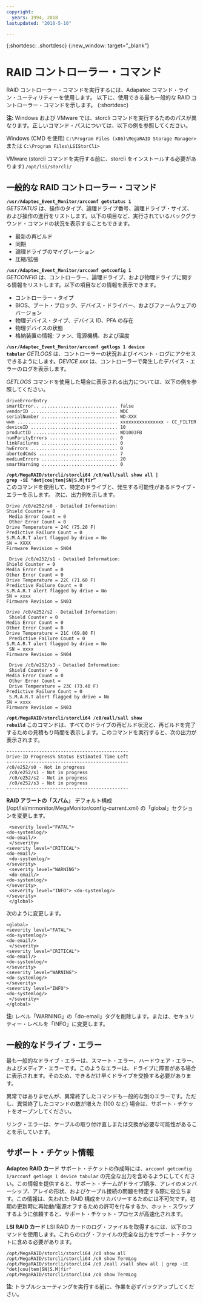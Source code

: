 ```yaml
---
copyright:
  years: 1994, 2018
lastupdated: "2018-5-10"

---
```


{:shortdesc: .shortdesc}
{:new_window: target="_blank"}

# RAID コントローラー・コマンド

RAID コントローラー・コマンドを実行するには、Adapatec コマンド・ライン・ユーティリティーを使用します。
以下に、使用できる最も一般的な RAID コントローラー・コマンドを示します。
{:shortdesc}

**注:** Windows および VMware では、storcli コマンドを実行するためのパスが異なります。正しいコマンド・パスについては、以下の例を参照してください。

Windows (CMD を使用)
`C:\Program Files (x86)\MegaRAID Storage Manager>`      
または
`C:\Program Files\LSIStorCli>`

VMware (storcli コマンドを実行する前に、storcli をインストールする必要があります)
`/opt/lsi/storcli/`

## 一般的な RAID コントローラー・コマンド

<code><b>/usr/Adaptec_Event_Monitor/arcconf getstatus 1</b></code> <br>
_GETSTATUS_ は、操作のタイプ、論理ドライブ番号、論理ドライブ・サイズ、および操作の進行をリストします。以下の項目など、実行されているバックグラウンド・コマンドの状況を表示することもできます。
<ul>
  <li> 最新の再ビルド
  <li> 同期
  <li> 論理ドライブのマイグレーション
  <li> 圧縮/拡張
</ul>

<code><b>/usr/Adaptec_Event_Monitor/arcconf getconfig 1</b></code> <br>
_GETCONFIG_ は、コントローラー、論理ドライブ、および物理ドライブに関する情報をリストします。以下の項目などの情報を表示できます。
<ul>
  <li> コントローラー・タイプ
  <li> BIOS、ブート・ブロック、デバイス・ドライバー、およびファームウェアのバージョン
  <li> 物理デバイス・タイプ、デバイス ID、PFA の存在
<li> 物理デバイスの状態
  <li> 格納装置の情報: ファン、電源機構、および温度
  </ul>

<code><b>/usr/Adaptec_Event_Monitor/arcconf getlogs 1 device tabular</code></b>
_GETLOGS_ は、コントローラーの状況およびイベント・ログにアクセスできるようにします。_DEVICE xxx_ は、コントローラーで発生したデバイス・エラーのログを表示します。

_GETLOGS_ コマンドを使用した場合に表示される出力については、以下の例を参照してください。
```
driveErrorEntry
smartError.. ............................ false 
vendorID ................................ WDC
serialNumber ............................ WD-XXX
wwn ..................................... xxxxxxxxxxxxxxxx - CC_FILTER
deviceID ................................ 10
productID ............................... WD1003FB
numParityErrors ......................... 0
linkFailures ............................ 0
hwErrors ................................ 0
abortedCmds ............................. 7
mediumErrors ............................ 20
smartWarning ............................ 0
```

<code><b>/opt/MegaRAID/storcli/storcli64 /c0/eall/sall show all | grep -iE "det|cou|tem|SN|S.M|fir” </code></b><br>
このコマンドを使用して、特定のドライブと、発生する可能性があるドライブ・エラーを示します。
次に、出力例を示します。
```
Drive /c0/e252/s0 - Detailed Information: 
Shield Counter = 0
 Media Error Count = 0
 Other Error Count = 0 
Drive Temperature = 24C (75.20 F) 
Predictive Failure Count = 0 
S.M.A.R.T alert flagged by drive = No 
SN = XXXX 
Firmware Revision = SN04

 Drive /c0/e252/s1 - Detailed Information: 
Shield Counter = 0 
Media Error Count = 0 
Other Error Count = 0 
Drive Temperature = 22C (71.60 F) 
Predictive Failure Count = 0 
S.M.A.R.T alert flagged by drive = No 
SN = xxxx 
Firmware Revision = SN03 

Drive /c0/e252/s2 - Detailed Information:
 Shield Counter = 0 
Media Error Count = 0 
Other Error Count = 0 
Drive Temperature = 21C (69.80 F)
 Predictive Failure Count = 0 
S.M.A.R.T alert flagged by drive = No
 SN = xxxx 
Firmware Revision = SN04

 Drive /c0/e252/s3 - Detailed Information:
 Shield Counter = 0 
Media Error Count = 0
 Other Error Count =
 Drive Temperature = 23C (73.40 F) 
Predictive Failure Count = 0
 S.M.A.R.T alert flagged by drive = No 
SN = xxxx
Firmware Revision = SN03  
```

<!--<code><b>/opt/MegaRAID/storcli/storcli64 /c0 show all | less </code></b>-->
<!--You use this command to view RAID health, size, name, and other important information.-->

<code><b>/opt/MegaRAID/storcli/storcli64 /c0/eall/sall show rebuild</code></b>
このコマンドは、すべてのドライブの再ビルド状況と、再ビルドを完了するための見積もり時間を表示します。このコマンドを実行すると、次の出力が表示されます。
```
---------------------------------------------
Drive-ID Progress% Status Estimated Time Left 
---------------------------------------------
/c0/e252/s0 - Not in progress
 /c0/e252/s1 - Not in progress
 /c0/e252/s2 - Not in progress
 /c0/e252/s3 - Not in progress
--------------------------------------------- 
```

<b>RAID アラートの「スパム」</b>
デフォルト構成 (/opt/lsi/mrmonitor/MegaMonitor/config-current.xml) の「global」セクションを変更します。
```<global>
 <severity level="FATAL"> 
<do-systemlog/> 
<do-email/>
 </severity>
<severity level="CRITICAL"> 
<do-email/>
 <do-systemlog/> 
</severity>
 <severity level="WARNING">
 <do-email/> 
<do-systemlog/> 
</severity>
 <severity level="INFO"> <do-systemlog/>
</severity>
 </global> 
```
次のように変更します。
```
<global> 
<severity level="FATAL"> 
<do-systemlog/> 
<do-email/>
 </severity> 
<severity level="CRITICAL"> 
<do-email/> 
<do-systemlog/> 
</severity> 
<severity level="WARNING"> 
<do-systemlog/> 
</severity> 
<severity level="INFO">
<do-systemlog/>
 </severity> 
</global> 
```
**注:** レベル「WARNING」の「do-email」タグを削除します。または、セキュリティー・レベルを「INFO」に変更します。

## 一般的なドライブ・エラー

最も一般的なドライブ・エラーは、スマート・エラー、ハードウェア・エラー、およびメディア・エラーです。このようなエラーは、ドライブに障害がある場合に表示されます。そのため、できるだけ早くドライブを交換する必要があります。

異常ではありませんが、異常終了したコマンドも一般的な別のエラーです。ただし、異常終了したコマンドの数が増えた (100 など) 場合は、サポート・チケットをオープンしてください。  

リンク・エラーは、ケーブルの取り付け直しまたは交換が必要な可能性があることを示しています。

## サポート・チケット情報

<b>Adaptec RAID カード</b>
サポート・チケットの作成時には、`arcconf getconfig 1/arcconf getlogs 1 device tabular` の完全な出力を含めるようにしてください。この情報を提供すると、サポート・チームがドライブ順序、アレイのメンバーシップ、アレイの形状、およびケーブル接続の問題を特定する際に役立ちます。この情報は、失われた RAID 構成をリカバリーするためには不可欠です。初期の更新時に再始動/電源オフするための許可を付与するか、ホット・スワップするように依頼すると、サポート・チケット・プロセスが高速化されます。

<b>LSI RAID カード</b>
LSI RAID カードのログ・ファイルを取得するには、以下のコマンドを使用します。これらのログ・ファイルの完全な出力をサポート・チケットに含める必要があります。
```
/opt/MegaRAID/storcli/storcli64 /c0 show all
/opt/MegaRAID/storcli/storcli64 /c0 show TermLog
/opt/MegaRAID/storcli/storcli64 /c0 /eall /sall show all | grep -iE "det|cou|tem|SN|S.M|fir"
/opt/MegaRAID/storcli/storcli64 /c0 show TermLog
```

**注**: トラブルシューティングを実行する前に、作業を必ずバックアップしてください。

